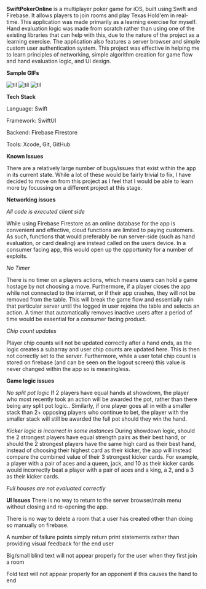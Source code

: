 **SwiftPokerOnline** is a multiplayer poker game for iOS, built using Swift and Firebase. It allows players to join rooms and play Texas Hold'em in real-time. This application was made primarily as a learning exercise for myself. Hand evaluation logic was made from scratch rather than using one of the existing libraries that can help with this, due to the nature of the project as a learning exercise. The application also features a server browser and simple custom user authentication system. This project was effective in helping me to learn principles of networking, simple algorithm creation for game flow and hand evaluation logic, and UI design.

**Sample GIFs**

![til](https://media2.giphy.com/media/v1.Y2lkPTc5MGI3NjExcTkxM3l1bDNsNXFqcDdhYWxjcTFnZHNldTk4ZHB1OXR5amRqemg5ZiZlcD12MV9pbnRlcm5hbF9naWZfYnlfaWQmY3Q9Zw/t1QrWauvsGXsL5r2i0/giphy.gif)
![til](https://media3.giphy.com/media/v1.Y2lkPTc5MGI3NjExMHk0Z2d4Z2dqZ2puaDE5MWZ5dDE1bHJoNjhtOHA1Z2g0YTdtd3prZCZlcD12MV9pbnRlcm5hbF9naWZfYnlfaWQmY3Q9Zw/n5Mu2acQtWuTMnF2Ir/giphy.gif)
![til](https://media2.giphy.com/media/v1.Y2lkPTc5MGI3NjExNHUwOG0xcXk3b3NxNXM1OW1yZjM5cHFnbjRjc284Z3FmM21mZDB1NCZlcD12MV9pbnRlcm5hbF9naWZfYnlfaWQmY3Q9Zw/cwIEAhacKohGMHCPdN/giphy.gif)

**Tech Stack**

Language: Swift

Framework: SwiftUI

Backend: Firebase Firestore

Tools: Xcode, Git, GitHub

**Known Issues**

There are a relatively large number of bugs/issues that exist within the app in its current state. While a lot of these would be fairly trivial to fix, I have decided to move on from this project as I feel that I would be able to learn more by focussing on a different project at this stage. 

**Networking issues**

*All code is executed client side*

While using Firebase Firestore as an online database for the app is convenient and effective, cloud functions are limited to paying customers. As such, functions that would preferably be run server-side (such as hand evaluation, or card dealing) are instead called on the users device. In a consumer facing app, this would open up the opportunity for a number of exploits.

*No Timer*

There is no timer on a players actions, which means users can hold a game hostage by not choosing a move. Furthermore, if a player closes the app while not connected to the internet, or if their app crashes, they will not be removed from the table. This will break the game flow and essentially ruin that particular server until the logged in user rejoins the table and selects an action. A timer that automatically removes inactive users after a period of time would be essential for a consumer facing product.

*Chip count updates*

Player chip counts will not be updated correctly after a hand ends, as the logic creates a subarray and user chip counts are updated here. This is then not correctly set to the server. Furthermore, while a user total chip count is stored on firebase (and can be seen on the logout screen) this value is never changed within the app so is meaningless.

**Game logic issues**

*No split pot logic*
If 2 players have equal hands at showdown, the player who most recently took an action will be awarded the pot, rather than there being any split pot logic.. Similarly, if one player goes all in with a smaller stack than 2+ opposing players who continue to bet, the player with the smaller stack will still be awarded the full pot should they win the hand.

*Kicker logic is incorrect in some instances*
During showdown logic, should the 2 strongest players have equal strength pairs as their best hand, or should the 2 strongest players have the same high card as their best hand, instead of choosing their highest card as their kicker, the app will instead compare the combined value of their 3 strongest kicker cards. For example, a player with a pair of aces and a queen, jack, and 10 as their kicker cards would incorrectly beat a player with a pair of aces and a king, a 2, and a 3 as their kicker cards.

*Full houses are not evaluated correctly*


**UI Issues**
There is no way to return to the server browser/main menu without closing and re-opening the app.

There is no way to delete a room that a user has created other than doing so manually on firebase. 

A number of failure points simply return print statements rather than providing visual feedback for the end user

Big/small blind text will not appear properly for the user when they first join a room

Fold text will not appear properly for an opponent if this causes the hand to end


